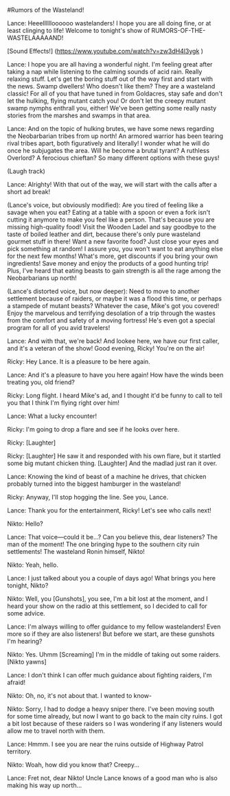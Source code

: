 #Rumors of the Wasteland!

Lance: Heeelllllloooooo wastelanders! I hope you are all doing fine, or at least clinging to life! Welcome to tonight's show of RUMORS-OF-THE-WASTELAAAAAND!

[Sound Effects!] (https://www.youtube.com/watch?v=zw3dH4l3ygk )

Lance: I hope you are all having a wonderful night. I'm feeling great after taking a nap while listening to the calming sounds of acid rain. Really relaxing stuff.
Let's get the boring stuff out of the way first and start with the news. Swamp dwellers! Who doesn't like them? They are a wasteland classic! For all of you that have tuned in from Goldacres, stay safe and don't let the hulking, flying mutant catch you! Or don't let the creepy mutant swamp nymphs enthrall you, either! We've been getting some really nasty stories from the marshes and swamps in that area.

Lance: And on the topic of hulking brutes, we have some news regarding the Neobarbarian tribes from up north! An armored warrior has been tearing rival tribes apart, both figuratively and literally! I wonder what he will do once he subjugates the area. Will he become a brutal tyrant? A ruthless Overlord? A ferocious chieftan? So many different options with these guys!

(Laugh track)

Lance: Alrighty! With that out of the way, we will start with the calls after a short ad break!

(Lance's voice, but obviously modified): Are you tired of feeling like a savage when you eat? Eating at a table with a spoon or even a fork isn't cutting it anymore to make you feel like a person. That's because you are missing high-quality food! Visit the Wooden Ladel and say goodbye to the taste of boiled leather and dirt, because there's only pure wasteland gourmet stuff in there! Want a new favorite food? Just close your eyes and pick something at random! I assure you, you won't want to eat anything else for the next few months! What's more, get discounts if you bring your own ingredients! Save money and enjoy the products of a good hunting trip! Plus, I've heard that eating beasts to gain strength is all the rage among the Neobarbarians up north!

(Lance's distorted voice, but now deeper): Need to move to another settlement because of raiders, or maybe it was a flood this time, or perhaps a stampede of mutant beasts? Whatever the case, Mike's got you covered! Enjoy the marvelous and terrifying desolation of a trip through the wastes from the comfort and safety of a moving fortress! He's even got a special program for all of you avid travelers!

Lance: And with that, we're back! And lookee here, we have our first caller, and it's a veteran of the show! Good evening, Ricky! You're on the air!

Ricky: Hey Lance. It is a pleasure to be here again.

Lance: And it's a pleasure to have you here again! How have the winds been treating you, old friend?

Ricky: Long flight. I heard Mike's ad, and I thought it'd be funny to call to tell you that I think I'm flying right over him!

Lance: What a lucky encounter!

Ricky: I'm going to drop a flare and see if he looks over here.

Ricky: [Laughter]

Ricky: [Laughter] He saw it and responded with his own flare, but it startled some big mutant chicken thing. [Laughter] And the madlad just ran it over.

Lance: Knowing the kind of beast of a machine he drives, that chicken probably turned into the biggest hamburger in the wasteland!

Ricky: Anyway, I'll stop hogging the line. See you, Lance.

Lance: Thank you for the entertainment, Ricky! Let's see who calls next!

Nikto: Hello?

Lance: That voice—could it be...? Can you believe this, dear listeners? The man of the moment! The one bringing hype to the southern city ruin settlements! The wasteland Ronin himself, Nikto!

Nikto: Yeah, hello.

Lance: I just talked about you a couple of days ago! What brings you here tonight, Nikto?

Nikto: Well, you [Gunshots], you see, I'm a bit lost at the moment, and I heard your show on the radio at this settlement, so I decided to call for some advice.

Lance: I'm always willing to offer guidance to my fellow wastelanders! Even more so if they are also listeners! But before we start, are these gunshots I'm hearing?

Nikto: Yes. Uhmm [Screaming] I'm in the middle of taking out some raiders. [Nikto yawns]

Lance: I don't think I can offer much guidance about fighting raiders, I'm afraid!

Nikto: Oh, no, it's not about that. I wanted to know-

Nikto: Sorry, I had to dodge a heavy sniper there. I've been moving south for some time already, but now I want to go back to the main city ruins. I got a bit lost because of these raiders so I was wondering if any listeners would allow me to travel north with them.

Lance: Hmmm. I see you are near the ruins outside of Highway Patrol territory.

Nikto: Woah, how did you know that? Creepy...

Lance: Fret not, dear Nikto! Uncle Lance knows of a good man who is also making his way up north...